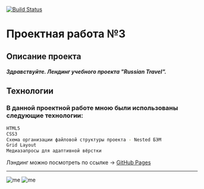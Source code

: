 [![Build Status](https://i.imgur.com/uwDEk7j.png)](https://praktikum.yandex.ru/profile/web/)
# Проектная работа №3
## Описание проекта

##### Здравствуйте. Лендинг учебного проекта "Russian Travel". 

## Технологии
### В данной проектной работе мною были использованы следующие технологии:
```sh
HTML5
CSS3
Схема организации файловой структуры проекта - Nested БЭМ
Grid Layout
Медиазапросы для адаптивной вёрстки
```

Лэндинг можно посмотреть по ссылке → [GitHub Pages](https://m3rcyk1ng.github.io/russian-travel/index.html)


______________________
![me](https://img.shields.io/badge/-©%202021.-blue) ![me](https://img.shields.io/badge/-Vova%20Gridnev-blue)

